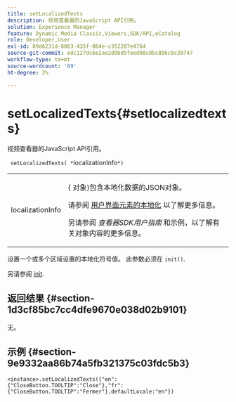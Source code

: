 ```yaml
---
title: setLocalizedTexts
description: 视频查看器的JavaScript API引用。
solution: Experience Manager
feature: Dynamic Media Classic,Viewers,SDK/API,eCatalog
role: Developer,User
exl-id: 89d6231d-8063-435f-864e-c352287e4764
source-git-commit: edc127dc6e2ae2d9bd5feed08c8bc896c8c39747
workflow-type: tm+mt
source-wordcount: '69'
ht-degree: 2%

---
```


# setLocalizedTexts{#setlocalizedtexts}

视频查看器的JavaScript API引用。

` setLocalizedTexts( *`localizationInfo`*)`

<table id="table_896DFF34A68A403DB93A6D597461A573"> 
 <tbody> 
  <tr> 
   <td colname="col1"> <p> <span class="codeph"> <span class="varname"> localizationInfo</span> </span> </p> </td> 
   <td colname="col2"> <p> {<span class="codeph"> 对象</span>}包含本地化数据的JSON对象。 </p> <p>请参阅 <a href="../../../c-html5-s7-aem-asset-viewers/c-html5-20-ecatalog-viewer-about/c-html5-20-ecatalog-viewer-localization.md#concept-cbfc39344c494eb7b9f6a272cff0cc74" format="dita" scope="local"> 用户界面元素的本地化</a> 以了解更多信息。 </p> <p>另请参阅 <i>查看器SDK用户指南</i> 和示例，以了解有关对象内容的更多信息。 </p> </td> 
  </tr> 
 </tbody> 
</table>

设置一个或多个区域设置的本地化符号值。 此参数必须在 `init()`.

另请参阅 [init](../../../c-html5-s7-aem-asset-viewers/c-html5-20-ecatalog-viewer-about/c-html5-20-ecatalog-viewer-javascriptapiref/r-html5-ecatalog-viewer-20-javascriptapiref-init.md#reference-aee94dd92a28410784f7a1792e28683b).

## 返回结果 {#section-1d3cf85bc7cc4dfe9670e038d02b9101}

无。

## 示例 {#section-9e9332aa86b74a5fb321375c03fdc5b3}

```
<instance>.setLocalizedTexts({"en":{"CloseButton.TOOLTIP":"Close"},"fr":{"CloseButton.TOOLTIP":"Fermer"},defaultLocale:"en"})
```
